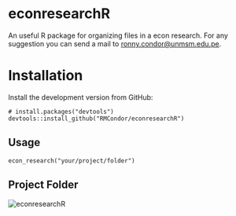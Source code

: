 # econresearchR
An useful R package for organizing files in a econ research. For any suggestion you can send a mail to ronny.condor@unmsm.edu.pe.

# Installation
Install the development version from GitHub:
```
# install.packages("devtools")
devtools::install_github("RMCondor/econresearchR")
```
## Usage
```
econ_research("your/project/folder")
```
## Project Folder
![econresearchR](https://user-images.githubusercontent.com/57784008/121977184-02507280-cd4b-11eb-910f-066fe0447471.jpg)
